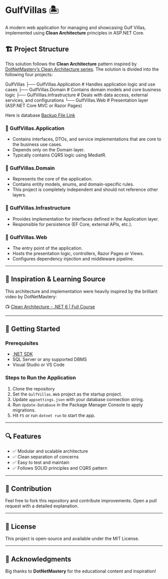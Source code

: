 # GulfVillas 🏝️

A modern web application for managing and showcasing Gulf Villas, implemented using **Clean Architecture** principles in ASP.NET Core.

## 🏗️ Project Structure

This solution follows the **Clean Architecture** pattern inspired by [DotNetMastery’s Clean Architecture series](https://www.youtube.com/watch?v=CAwpmoA7sno&t=7813s). The solution is divided into the following four projects:

GulfVillas ├── GulfVillas.Application # Handles application logic and use cases ├── GulfVillas.Domain # Contains domain models and core business logic ├── GulfVillas.Infrastructure # Deals with data access, external services, and configurations └── GulfVillas.Web # Presentation layer (ASP.NET Core MVC or Razor Pages)

Here is database [Backup File Link](https://drive.google.com/file/d/1ohRG-1NW7GCLYfRMkU-oWuTvhFQgh-nC/view?usp=drive_link)

### 📁 GulfVillas.Application
- Contains interfaces, DTOs, and service implementations that are core to the business use cases.
- Depends only on the Domain layer.
- Typically contains CQRS logic using MediatR.

### 📁 GulfVillas.Domain
- Represents the core of the application.
- Contains entity models, enums, and domain-specific rules.
- This project is completely independent and should not reference other layers.

### 📁 GulfVillas.Infrastructure
- Provides implementation for interfaces defined in the Application layer.
- Responsible for persistence (EF Core, external APIs, etc.).

### 📁 GulfVillas.Web
- The entry point of the application.
- Hosts the presentation logic, controllers, Razor Pages or Views.
- Configures dependency injection and middleware pipeline.

---

## 🧠 Inspiration & Learning Source

This architecture and implementation were heavily inspired by the brilliant video by DotNetMastery:

📺 [Clean Architecture - .NET 6 | Full Course](https://www.youtube.com/watch?v=CAwpmoA7sno&t=7813s)

---

## 🚀 Getting Started

### Prerequisites
- [.NET SDK](https://dotnet.microsoft.com/en-us/download)
- SQL Server or any supported DBMS
- Visual Studio or VS Code

### Steps to Run the Application
1. Clone the repository
2. Set the `GulfVillas.Web` project as the startup project.
3. Update `appsettings.json` with your database connection string.
4. Run `Update-Database` in the Package Manager Console to apply migrations.
5. Hit `F5` or run `dotnet run` to start the app.

---

## 🔍 Features

- ✅ Modular and scalable architecture
- ✅ Clean separation of concerns
- ✅ Easy to test and maintain
- ✅ Follows SOLID principles and CQRS pattern

---

## 🤝 Contribution

Feel free to fork this repository and contribute improvements. Open a pull request with a detailed explanation.

---

## 📜 License

This project is open-source and available under the MIT License.

---

## 🙌 Acknowledgments

Big thanks to **DotNetMastery** for the educational content and inspiration!
